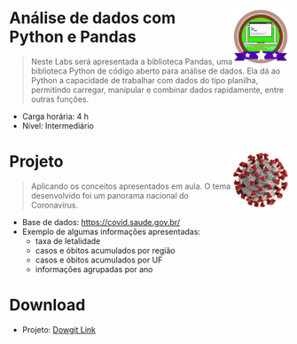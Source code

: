 <div width=100%>
    <img src="dio_bagde_desafio1.png" width="20%" align="right">
<h1>Análise de dados com Python e Pandas</h1>
</div>

> Neste Labs será apresentada a biblioteca Pandas, uma biblioteca Python de código aberto para análise de dados. Ela dá ao Python a capacidade de trabalhar com dados do tipo planilha, permitindo carregar, manipular e combinar dados rapidamente, entre outras funções.
              
* Carga horária: 4 h
* Nível: Intermediário

<div width=100%>
    <img src="./projeto/SARS-CoV-2_without_background.png" width="20%" align="right">
<h1>Projeto</h1>
</div>

> Aplicando os conceitos apresentados em aula. O tema desenvolvido foi um panorama nacional do <bold>Coronavírus</bold>.
- Base de dados: <a href="https://covid.saude.gov.br/">https://covid.saude.gov.br/</a>
- Exemplo de algumas informações apresentadas:
    - taxa de letalidade
    - casos e óbitos acumulados por região
    - casos e óbitos acumulados por UF
    - informações agrupadas por ano

# Download
- Projeto: <a href="https://downgit.github.io/#/home?url=https://github.com/jclizar/bootcamp_Cognizant_CloudDataEngineer/tree/main/atividades/14_Analise_de_dados_com_Python_e_Pandas">Dowgit Link</a>
